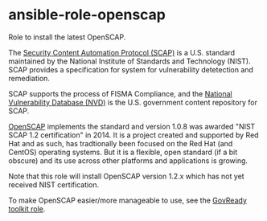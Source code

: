 # ansible-role-openscap

Role to install the latest OpenSCAP.

The [Security Content Automation Protocol (SCAP)](http://scap.nist.gov/) is a U.S. standard maintained by the National Institute of Standards and Technology (NIST). SCAP provides a specification for system for vulnerability detetection and remediation.

SCAP supports the process of FISMA Compliance, and the [National Vulnerability Database (NVD)](http://nvd.nist.gov/) is the U.S. government content repository for SCAP.

[OpenSCAP](https://www.open-scap.org/) implements the standard and version 1.0.8 was awarded "NIST SCAP 1.2 certification" in 2014. It is a project created and supported by Red Hat and as such, has tradtionally been focused on the Red Hat (and CentOS) operating systems. But it is a flexible, open standard (if a bit obscure) and its use across other platforms and applications is growing.

Note that this role will install OpenSCAP version 1.2.x which has not yet received NIST certification.

To make OpenSCAP easier/more manageable to use, see the [GovReady toolkit role](https://github.com/CivicActions/ansible-role-govready/).
